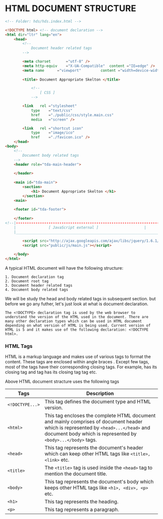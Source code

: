 # HTML DOCUMENT STRUCTURE

```` html
<!-- Folder: hds/hds.index.html -->

<!DOCTYPE html> <!-- document declaration -->
<html dir="ltr" lang="en">
	<head> 
		<!-- 
			Document header related tags 
		-->

		<meta charset		="utf-8" />
		<meta http-equiv	="X-UA-Compatible" 	content ="IE=edge" />
		<meta name		="viewport" 		content ="width=device-width; initial-scale=1.0" />
		
		<title> Document Appropriate Skelton </title>

			<!-- 
				[ CSS ] 
			-->

		<link 	rel	="stylesheet" 		
			type	="text/css" 
			href	="./public/css/style.main.css" 
			media	="screen" />

		<link 	rel	="shortcut icon"
			type	="image/ico" 	
			href	="./favicon.ico" />
	</head>
<body>
	<!-- 
		Document body related tags 
	-->
	<header role="tda-main-header">
		
	</header>
	
	<main id="tda-main">
		<section>
			<h1> Document Appropriate Skelton </h1>
		</section>	
	<main>	
	
	<footer id="tda-footer">
		
	</footer>
<!--|---------------------------------------------------------------------------------------|			
    |				[ JavaScript external ]					    |	
    |_______________________________________________________________________________________|-->
			
		<script src="http://ajax.googleapis.com/ajax/libs/jquery/1.6.1/jquery.min.js"></script>
		<script src="public/js/main.js"></script>

	</body>
</html>
````
A typical HTML document will have the following structure:

	1. Document declaration tag
	2. Document root tag
	3. Document header related tags
	4. Document body related tags

We will be study the head and body related tags in subsequent section. but before we go any futher, let's just look at what is document declaration.

	The <!DOCTYPE> declaration tag is used by the web browser to understand the version of the HTML used in the document. There are many other declaration types which can be used in HTML document depending on what version of HTML is being used. Current version of HTML is 5 and it makes use of the following declaration: <!DOCTYPE html>. 

### HTML Tags

HTML is a markup language and makes use of various tags to format the content. These tags are enclosed within angle braces <Tag Name>. Except few tags, most of the tags have their corresponding closing tags. For example, <html> has its closing tag </html> and <body> tag has its closing tag </body> tag etc.

Above HTML document stracture uses the following tags

| Tags 		     | Description |
| -------------- | ----------- |
|`<!DOCTYPE...>` | This tag defines the document type and HTML version. |
|`<html>`        | This tag encloses the complete HTML document and mainly comprises of document header which is represented by `<head>...</head>` and document body which is represented by `<body>...</body>` tags. |
| `<head>`  | This tag represents the document's header which can keep other HTML tags like `<title>, <link>` etc. |
| `<title>` | The `<title>` tag is used inside the `<head>` tag to mention the document title. |
| `<body>`  | This tag represents the document's body which keeps other HTML tags like `<h1>, <div>, <p>`   etc. |
| `<h1>`    | This tag represents the heading. |
| `<p>`     | This tag represents a paragraph. |
